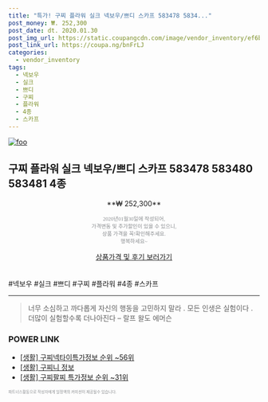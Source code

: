 ```yaml
--- 
title: "특가! 구찌 플라워 실크 넥보우/쁘디 스카프 583478 5834..." 
post_money: ₩. 252,300 
post_date: dt. 2020.01.30 
post_img_url: https://static.coupangcdn.com/image/vendor_inventory/ef6b/3eb8bf5c711a6274ff19730afa0ecaaf024fac8aa4712b6ae2f75fe66a34.jpg 
post_link_url: https://coupa.ng/bnFrLJ 
categories: 
  - vendor_inventory 
tags: 
  - 넥보우 
  - 실크 
  - 쁘디 
  - 구찌 
  - 플라워 
  - 4종 
  - 스카프 
--- 
```

[![foo](https://static.coupangcdn.com/image/vendor_inventory/ef6b/3eb8bf5c711a6274ff19730afa0ecaaf024fac8aa4712b6ae2f75fe66a34.jpg)](https://coupa.ng/bnFrLJ) 

## 구찌 플라워 실크 넥보우/쁘디 스카프 583478 583480 583481 4종 
<p style="text-align: center;">**₩ 252,300**</p> 
<p style="text-align: center;"><span style="color: #898c8f; font-family: Georgia,Times,serif; font-size: 0.75em;">2020년01월30일에 작성되어, <br>가격변동 및 추가할인이 있을 수 있으니,<br> 상품 가격을 꼭!확인해주세요.<br>행복하세요~</span> 
</p>	 
<div markdown="0" style="text-align: center;"><a href="https://coupa.ng/bnFrLJ" class="btn btn--success">상품가격 및 후기 보러가기</a></div> 
<br><br> 
  #넥보우 #실크 #쁘디 #구찌 #플라워 #4종 #스카프 
<hr> 

> 너무 소심하고 까다롭게 자신의 행동을 고민하지 말라 . 모든 인생은 실험이다 . 더많이 실험할수록 더나아진다  – 랄프 왈도 에머슨 


### POWER LINK

* <a href="https://blog.naver.com/fasyy4321/221771016736" target="_blank"> [생활] 구찌넥타이특가정보 순위 ~56위</a>
* <a href="https://blog.naver.com/sakai111/221769630003" target="_blank"> [생활] 구찌니 정보 </a>
* <a href="https://blog.naver.com/sakai111/221779179062" target="_blank"> [생활] 구찌팔찌 특가정보 순위 ~31위</a>

<span style="color: #898c8f; font-family: Georgia,Times,serif; font-size: 0.55em;">파트너스활동으로 작성자에게 일정액의 커미션이 제공될수 있습니다.</span> 
